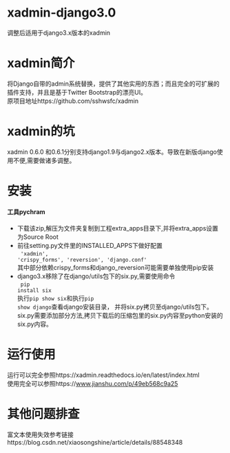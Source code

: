 # xadmin-django3.0
 调整后适用于django3.x版本的xadmin <br>

# xadmin简介
 将Django自带的admin系统替换，提供了其他实用的东西；而且完全的可扩展的插件支持，并且是基于Twitter Bootstrap的漂亮UI。<br>
 原项目地址https://github.com/sshwsfc/xadmin

# xadmin的坑
 xadmin 0.6.0 和0.6.1分别支持django1.9与django2.x版本。导致在新版django使用不便,需要做诸多调整。<br>
# 安装
#### 工具pychram
 - 下载该zip,解压为文件夹复制到工程extra_apps目录下,并将extra_apps设置为Source Root<br>
 - 前往setting.py文件里的INSTALLED_APPS下做好配置<br><code>
 'xadmin',
    'crispy_forms',
    'reversion',
    'django.conf'
 </code><br>
 其中部分依赖crispy_forms和django_reversion可能需要单独使用pip安装
 - django3.x移除了在django/utils包下的six.py,需要使用命令<br><code>
  pip install six
 </code><br>
 执行<code>pip show six</code>和执行<code>pip show django</code>查看django安装目录，
 并将six.py拷贝至django/utils包下。six.py需要添加部分方法,拷贝下载后的压缩包里的six.py内容至python安装的six.py内容。
# 运行使用
运行可以完全参照https://xadmin.readthedocs.io/en/latest/index.html  
使用完全可以参照https://www.jianshu.com/p/49eb568c9a25
# 其他问题排查
富文本使用失效参考链接https://blog.csdn.net/xiaosongshine/article/details/88548348  

